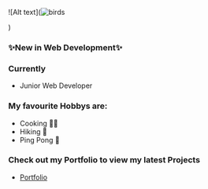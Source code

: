 ![Alt text](![birds](https://github.com/MartaJaekel/MartaJaekel/assets/147980927/04646747-a278-40eb-9af3-07efb4c99711)

)

### ✨New in Web Development✨
### Currently 
- Junior Web Developer
### My favourite Hobbys are:
- Cooking 👩‍🍳
- Hiking 🥾
- Ping Pong 🏓
 ###  Check out my Portfolio to view my latest Projects
 - [Portfolio](https://portfolio-xi-gules-87.vercel.app/)
 
